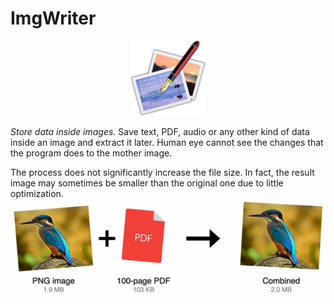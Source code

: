 # ImgWriter
<!--
Copyright (c) 2022 Pyry Lahtinen
MIT license (read more on LICENSE.txt)
-->

<p align="center">
  <img src="icon.png" height="120" alt="ImgWriter icon" />
</p>

*Store data inside images.* Save text, PDF, audio or any other kind of data inside an image and extract it later. Human eye cannot see the changes that the program does to the mother image.

The process does not significantly increase the file size. In fact, the result image may sometimes be smaller than the original one due to little optimization.
![Original image 1.9 MB + 100-page PDF 103 KB = Result image 2.0 MB](convert.png)
